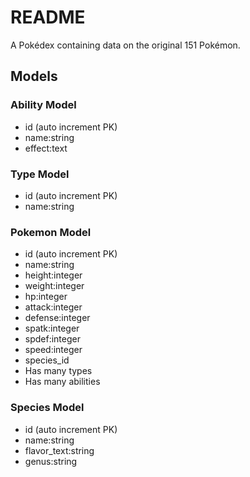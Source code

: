 # README

A Pokédex containing data on the original 151 Pokémon.

## Models

### Ability Model

- id (auto increment PK)
- name:string
- effect:text

### Type Model

- id (auto increment PK)
- name:string

### Pokemon Model

- id (auto increment PK)
- name:string
- height:integer
- weight:integer
- hp:integer
- attack:integer
- defense:integer
- spatk:integer
- spdef:integer
- speed:integer
- species_id
- Has many types
- Has many abilities

### Species Model

- id (auto increment PK)
- name:string
- flavor_text:string
- genus:string
